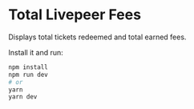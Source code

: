 # Total Livepeer Fees

Displays total tickets redeemed and total earned fees.

Install it and run:

```bash
npm install
npm run dev
# or
yarn
yarn dev
```

